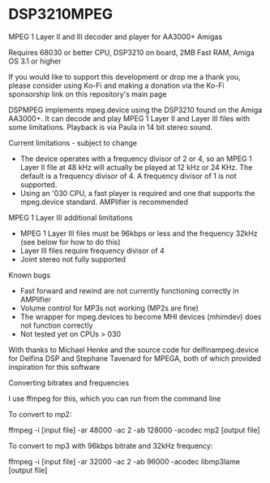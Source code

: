 # DSP3210MPEG
MPEG 1 Layer II and III decoder and player for AA3000+ Amigas

Requires 68030 or better CPU, DSP3210 on board, 2MB Fast RAM, Amiga OS 3.1 or higher

If you would like to support this development or drop me a thank you, please consider using Ko-Fi and making a donation via the Ko-Fi sponsorship link on this repository's main page

DSPMPEG implements mpeg.device using the DSP3210 found on the Amiga AA3000+.  It can decode and play MPEG 1 Layer II and Layer III files with some limitations.  Playback is via Paula in 14 bit stereo sound.

Current limitations - subject to change
- The device operates with a frequency divisor of 2 or 4, so an MPEG 1 Layer II file at 48 kHz will actually be played at 12 kHz or 24 KHz.  The default is a frequency divisor of 4.  A frequency divisor of 1 is not supported.  
- Using an '030 CPU, a fast player is required and one that supports the mpeg.device standard.  AMPlifier is recommended

MPEG 1 Layer III additional limitations
- MPEG 1 Layer III files must be 96kbps or less and the frequency 32kHz (see below for how to do this)
- Layer III files require frequency divisor of 4
- Joint stereo not fully supported

Known bugs
- Fast forward and rewind are not currently functioning correctly in AMPlifier
- Volume control for MP3s not working (MP2s are fine)
- The wrapper for mpeg.devices to become MHI devices (mhimdev) does not function correctly
- Not tested yet on CPUs > 030

With thanks to Michael Henke and the source code for delfinampeg.device for Delfina DSP and Stephane Tavenard for MPEGA, both of which provided inspiration for this software

Converting bitrates and frequencies

I use ffmpeg for this, which you can run from the command line

To convert to mp2:

ffmpeg -i [input file] -ar 48000 -ac 2 -ab 128000 -acodec mp2 [output file]

To convert to mp3 with 96kbps bitrate and 32kHz frequency:

ffmpeg -i [input file] -ar 32000 -ac 2 -ab 96000 -acodec libmp3lame [output file]
